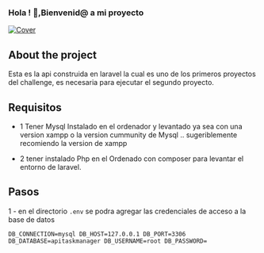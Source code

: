
### Hola ! 👋,Bienvenid@ a mi proyecto
[![Cover](https://github.com/Josbor/Josbor/blob/main/wepik-cover-para-github-2022616-202029.png)](https://github.com/Josbor)


## About the project
Esta es la api construida en laravel la cual es uno de los primeros proyectos del challenge, es necesaria para ejecutar el segundo proyecto.

## Requisitos

- 1 Tener Mysql Instalado en el ordenador y levantado ya sea con una version xampp o la version cummunity de Mysql .. sugeriblemente recomiendo la version de xampp

- 2 tener instalado Php en el Ordenado con composer para levantar el entorno de laravel.

## Pasos

1 - en el directorio `.env` se podra agregar las credenciales de acceso a la base de datos

``DB_CONNECTION=mysql
DB_HOST=127.0.0.1
DB_PORT=3306
DB_DATABASE=apitaskmanager
DB_USERNAME=root
DB_PASSWORD=``

